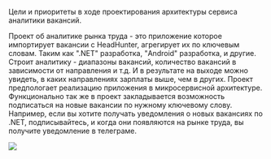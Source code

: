 Цели и приоритеты в ходе проектирования архитектуры сервиса аналитики вакансий.

Проект об аналитике рынка труда - это приложение которое импортирует вакансии с HeadHunter, агрегирует их по ключевым словам.
Таким как ".NET" разработка, "Android" разработка, и другие. 
Строит аналитику - диапазоны вакансий, количество вакансий в зависимости от направления и т.д. 
И в результате на выходе можно увидеть, в каких направлениях зарплаты выше, чем в других.
Проект предпологает реализацию приложения в микросервисной архитектуре.
Функционально так же в проект закладывается возможность подписаться на новые вакансии по нужному ключевому слову. 
Например, если вы хотите получать уведомления о новых вакансиях по .NET, подписывайтесь, 
и когда они появляются на рынке труда, вы получите уведомление в телеграме.

![](./my-diagram.excalidraw)
